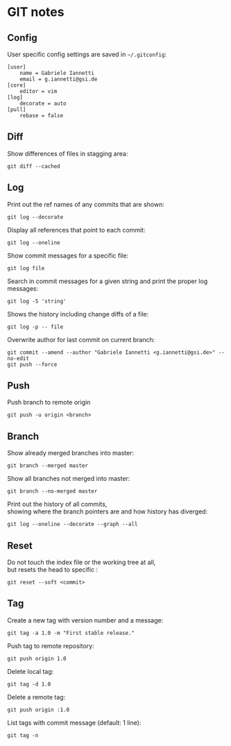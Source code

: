 # GIT notes

## Config

User specific config settings are saved in `~/.gitconfig`:  

```
[user]
    name = Gabriele Iannetti
    email = g.iannetti@gsi.de
[core]
    editor = vim
[log]
    decorate = auto
[pull]
    rebase = false
```

## Diff

Show differences of files in stagging area:
```
git diff --cached
```

## Log

Print out the ref names of any commits that are shown:
```
git log --decorate
```

Display all references that point to each commit:
```
git log --oneline
```

Show commit messages for a specific file:
```
git log file
```

Search in commit messages for a given string and print the proper log messages:
```
git log -S 'string'
```

Shows the history including change diffs of a file:
```
git log -p -- file
```

Overwrite author for last commit on current branch:
```
git commit --amend --author "Gabriele Iannetti <g.iannetti@gsi.de>" --no-edit
git push --force
```

## Push

Push branch to remote origin
```
git push -u origin <branch>
```

## Branch

Show already merged branches into master:
```
git branch --merged master
```

Show all branches not merged into master:
```
git branch --no-merged master
```

Print out the history of all commits,  
showing where the branch pointers are and how history has diverged:
```
git log --oneline --decorate --graph --all
```

## Reset

Do not touch the index file or the working tree at all,  
but resets the head to specific <commit>:
```
git reset --soft <commit>
```

## Tag

Create a new tag with version number and a message:
```
git tag -a 1.0 -m "First stable release."
```

Push tag to remote repository:
```
git push origin 1.0
```

Delete local tag:
```
git tag -d 1.0
```

Delete a remote tag:
```
git push origin :1.0
```

List tags with commit message (default: 1 line):
```
git tag -n
```
